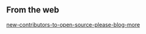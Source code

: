 ## From the web
[new-contributors-to-open-source-please-blog-more](https://medium.freecodecamp.com/new-contributors-to-open-source-please-blog-more-920af14cffd#.4pi0suz3s)
